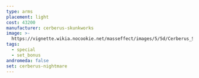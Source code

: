 ```yaml
---
type: arms
placement: light
cost: 43200
manufacturer: cerberus-skunkworks
image: >-
  https://vignette.wikia.nocookie.net/masseffect/images/5/5d/Cerberus_Shade_Female.png/revision/latest?cb=20160619125819
tags:
  - special
  - set_bonus
andromeda: false
set: cerberus-nightmare
---
```

